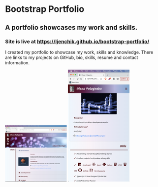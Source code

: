 # Bootstrap Portfolio

## A portfolio showcases my work and skills.

### Site is live at https://ljenchik.github.io/bootstrap-portfolio/

I created my portfolio to showcase my work, skills and knowledge.
There are links to my projects on GitHub, bio, skills, resume and contact information.

<p float="center">
<img src="./images/Bootstrap-portfolio1.png" alt="about me information" width="200"/>
<img src="./images/Bootstrap-portfolio2.png" alt="work and contact section" width="200" />
</p>
